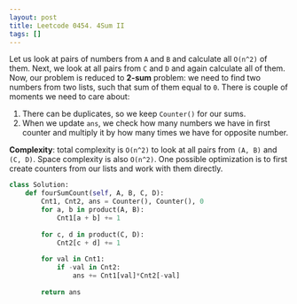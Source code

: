 ```yaml
---
layout: post
title: Leetcode 0454. 4Sum II
tags: []
---
```


Let us look at pairs of numbers from `A` and `B` and calculate all `O(n^2)` of them. Next, we look at all pairs from `C` and `D` and again calculate all of them. Now, our problem is reduced to **2-sum** problem: we need to find two numbers from two lists, such that sum of them equal to `0`. There is couple of moments we need to care about:

1. There can be duplicates, so we keep `Counter()` for our sums.
2. When we update `ans`, we check how many numbers we have in first counter and multiply it by how many times we have for opposite number.

**Complexity**: total complexity is `O(n^2)` to look at all pairs from `(A, B)` and `(C, D)`. Space complexity is also `O(n^2)`. One possible optimization is to first create counters from our lists and work with them directly.

```python
class Solution:
    def fourSumCount(self, A, B, C, D):
        Cnt1, Cnt2, ans = Counter(), Counter(), 0
        for a, b in product(A, B):
            Cnt1[a + b] += 1
            
        for c, d in product(C, D):
            Cnt2[c + d] += 1
            
        for val in Cnt1:
            if -val in Cnt2:
                ans += Cnt1[val]*Cnt2[-val]
                
        return ans
```
